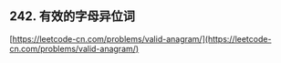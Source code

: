**242. 有效的字母异位词**  
---
[https://leetcode-cn.com/problems/valid-anagram/](https://leetcode-cn.com/problems/valid-anagram/)  
